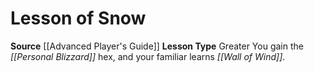 ﻿---
id: '8'
name: Lesson of Snow
rarity: Common
source: '[[DATABASE/source/Advanced Player''s Guide|Advanced Player''s Guide]]'
trait: null
type: Witch Lesson

---
# Lesson of Snow

**Source** [[Advanced Player's Guide]] 
**Lesson Type** Greater
You gain the _[[Personal Blizzard]]_ hex, and your familiar learns _[[Wall of Wind]]_.